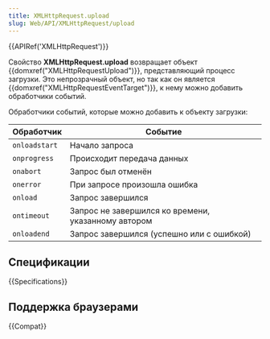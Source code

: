 ```yaml
---
title: XMLHttpRequest.upload
slug: Web/API/XMLHttpRequest/upload
---
```


{{APIRef('XMLHttpRequest')}}

Свойство **XMLHttpRequest.upload** возвращает объект {{domxref("XMLHttpRequestUpload")}}, представляющий процесс загрузки. Это непрозрачный объект, но так как он является {{domxref("XMLHttpRequestEventTarget")}}, к нему можно добавить обработчики событий.

Обработчики событий, которые можно добавить к объекту загрузки:

| Обработчик    | Событие                                             |
| ------------- | --------------------------------------------------- |
| `onloadstart` | Начало запроса                                      |
| `onprogress`  | Происходит передача данных                          |
| `onabort`     | Запрос был отменён                                  |
| `onerror`     | При запросе произошла ошибка                        |
| `onload`      | Запрос завершился                                   |
| `ontimeout`   | Запрос не завершился ко времени, указанному автором |
| `onloadend`   | Запрос завершился (успешно или с ошибкой)           |

## Спецификации

{{Specifications}}

## Поддержка браузерами

{{Compat}}
